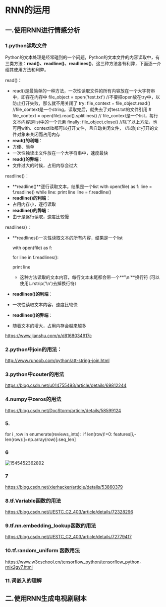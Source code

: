 #  RNN的运用

## 一.使用RNN进行情感分析

### 1.python读取文件

Python的文本处理是经常碰到的一个问题，Python的文本文件的内容读取中，有三类方法：**read()、readline()、readlines()**，这三种方法各有利弊，下面逐一介绍其使用方法和利弊。

read()：

- read()是最简单的一种方法，一次性读取文件的所有内容放在一个大字符串中，即存在内存中
   file_object = open('test.txt') //不要把open放在try中，以防止打开失败，那么就不用关闭了
   try:
   file_context = file_object.read() //file_context是一个string，读取完后，就失去了对test.txt的文件引用
   \#  file_context = open(file).read().splitlines()
   // file_context是一个list，每行文本内容是list中的一个元素
   finally:
   file_object.close()
   //除了以上方法，也可用with、contextlib都可以打开文件，且自动关闭文件，
   //以防止打开的文件对象未关闭而占用内存
-  **read()的利端**：
- 方便、简单
- 一次性独读出文件放在一个大字符串中，速度最快
-  **read()的弊端**：
- 文件过大的时候，占用内存会过大

readline()：

-  **readline()**逐行读取文本，结果是一个list
   with open(file) as f:
   line = f.readline()
   while line:
   print line
   line = f.readline()
-  **readline()的利端**：
- 占用内存小，逐行读取
-  **readline()的弊端**：
- 由于是逐行读取，速度比较慢

readlines()：

- **readlines()一次性读取文本的所有内容，结果是一个list

   with open(file) as f:

   for line in f.readlines():

   print line 

  - 这种方法读取的文本内容，每行文本末尾都会带一个**'\n'**换行符 (可以使用L.rstrip('\n')去掉换行符）

-  **readlines()的利端**：

- 一次性读取文本内容，速度比较快

-  **readlines()的弊端**：

- 随着文本的增大，占用内存会越来越多

https://www.jianshu.com/p/d8168034917c

### 2.python中join的用法：



http://www.runoob.com/python/att-string-join.html



### 3.python中couter的用法

https://blog.csdn.net/u014755493/article/details/69812244



### 4.numpy中zeros的用法

https://blog.csdn.net/DocStorm/article/details/58599124



### 5.

for i ,row in enumerate(reviews_ints):
​    if len(row)!=0:
​        features[i,-len(row):]=np.array(row)[:seq_len]



### 6

![1545452362892](C:\Users\linyongxin\AppData\Roaming\Typora\typora-user-images\1545452362892.png)

### 7

https://blog.csdn.net/xierhacker/article/details/53860379

### 8.tf.Variable函数的用法

https://blog.csdn.net/UESTC_C2_403/article/details/72328296

### 9.tf.nn.embedding_lookup函数的用法

https://blog.csdn.net/UESTC_C2_403/article/details/72779417



### 10.tf.random_uniform 函数用法

https://www.w3cschool.cn/tensorflow_python/tensorflow_python-rnix2gv7.html



### 11.词嵌入的理解



## 二.使用RNN生成电视剧剧本



